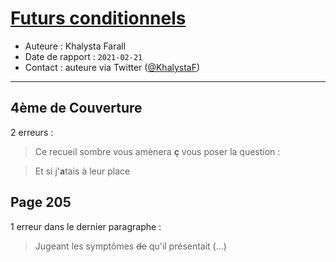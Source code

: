 # [Futurs conditionnels](https://www.goodreads.com/book/show/56857593-futurs-conditionnels)
- Auteure : Khalysta Farall
- Date de rapport : `2021-02-21`
- Contact : auteure via Twitter ([@KhalystaF](https://twitter.com/KhalystaF))

---

## 4ème de Couverture

2 erreurs :

> Ce recueil sombre vous amènera **ç** vous poser la question :

> Et si j'**a**tais à leur place

## Page 205

1 erreur dans le dernier paragraphe :

> Jugeant les symptômes ~~de~~ qu'il présentait (...)
